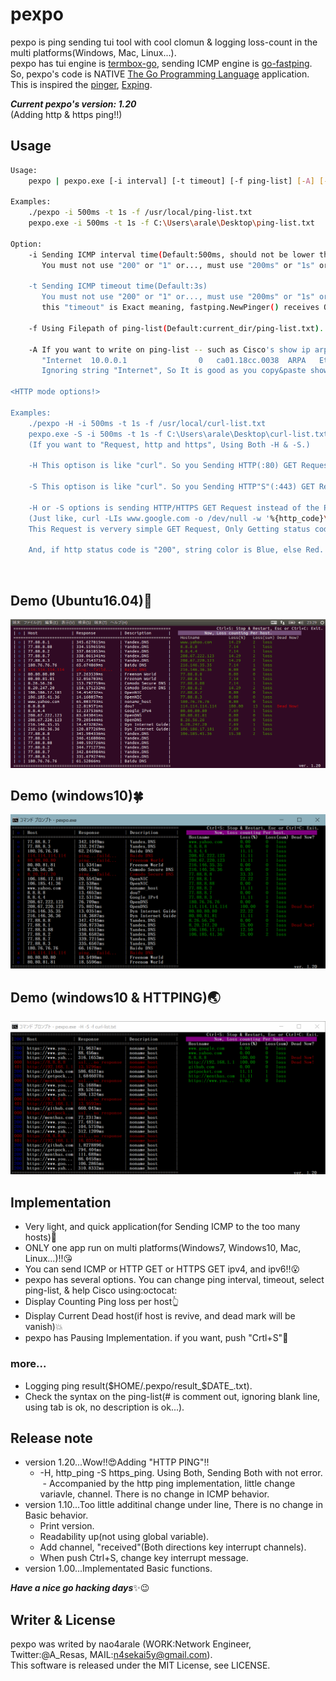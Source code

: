 # pexpo
pexpo is ping sending tui tool with cool clomun & logging loss-count in the multi platforms(Windows, Mac, Linux...).  
pexpo has tui engine is [termbox-go](https://github.com/nsf/termbox-go), sending ICMP engine is [go-fastping](https://github.com/tatsushid/go-fastping).  
So, pexpo's code is NATIVE [The Go Programming Language](http://golang.org) application. 
This is inspired the [pinger](https://github.com/hirose31/pinger), [Exping](http://www.woodybells.com/exping.html).  
  
***Current pexpo's version: 1.20***  
(Adding http & https ping!!)

## Usage
```bash
Usage:
    pexpo | pexpo.exe [-i interval] [-t timeout] [-f ping-list] [-A] [-H] [-S]

Examples:
    ./pexpo -i 500ms -t 1s -f /usr/local/ping-list.txt
    pexpo.exe -i 500ms -t 1s -f C:\Users\arale\Desktop\ping-list.txt

Option:
    -i Sending ICMP interval time(Default:500ms, should not be lower this).
       You must not use "200" or "1" or..., must use "200ms" or "1s" or ... , so use with time's unit.

    -t Sending ICMP timeout time(Default:3s)
       You must not use "200" or "1" or..., must use "200ms" or "1s" or ... , so use with time's unit.
       this "timeout" is Exact meaning, fastping.NewPinger() receives OnRecv struct value interval.

    -f Using Filepath of ping-list(Default:current_dir/ping-list.txt).

    -A If you want to write on ping-list -- such as Cisco's show ip arp -- , 
       "Internet  10.0.0.1                0   ca01.18cc.0038  ARPA   Ethernet2/0",
       Ignoring string "Internet", So It is good as you copy&paste show ip arp line.

<HTTP mode options!>

Examples:
    ./pexpo -H -i 500ms -t 1s -f /usr/local/curl-list.txt
    pexpo.exe -S -i 500ms -t 1s -f C:\Users\arale\Desktop\curl-list.txt
	(If you want to "Request, http and https", Using Both -H & -S.)
	   
	-H This optison is like "curl". So you Sending HTTP(:80) GET Request instead of the PING...!
	   
	-S This optison is like "curl". So you Sending HTTP"S"(:443) GET Request instead of the PING...!
	
	-H or -S options is sending HTTP/HTTPS GET Request instead of the PING.
	(Just like, curl -LIs www.google.com -o /dev/null -w '%{http_code}\n')
	This Request is ververy simple GET Request, Only Getting status code(No header, No form, No getting data.)

	And, if http status code is "200", string color is Blue, else Red.
```
  
## Demo (Ubuntu16.04):penguin:
![result](https://github.com/nao4arale/naoGifRepo/blob/master/pexpo_1.20_linux.gif)

## Demo (windows10):four_leaf_clover:
![result](https://github.com/nao4arale/naoGifRepo/blob/master/pexpo_1.20_win.gif)

## Demo (windows10 & HTTPING):earth_asia:
![result](https://github.com/nao4arale/naoGifRepo/blob/master/pexpo_HS_1.20_win.gif)

## Implementation
- Very light, and quick application(for Sending ICMP to the too many hosts):metal:
- ONLY one app run on multi platforms(Windows7, Windows10, Mac, Linux...)!!:kissing_heart:
- You can send ICMP or HTTP GET or HTTPS GET ipv4, and ipv6!!:open_mouth:
- pexpo has several options. You can change ping interval, timeout, select ping-list, & help Cisco using:octocat:
- Display Counting Ping loss per host:point_up_2:
- Display Current Dead host(if host is revive, and dead mark will be vanish):boom:
- pexpo has Pausing Implementation. if you want, push "Crtl+S":traffic_light:
### more...
- Logging ping result($HOME/.pexpo/result_$DATE_.txt).
- Check the syntax on the ping-list(# is comment out, ignoring blank line, using tab is ok, no description is ok...).
  
## Release note
- version 1.20...Wow!!:heart_eyes:Adding "HTTP PING"!!
  - -H, http_ping -S https_ping. Using Both, Sending Both with not error.
  - Accompanied by the http ping implementation, little change variavle, channel. There is no change in ICMP behavior.
- version 1.10...Too little additinal change under line, There is no change in Basic behavior.
  - Print version.
  - Readability up(not using global variable).
  - Add channel, "received"(Both directions key interrupt channels).
  - When push Ctrl+S, change key interrupt message.
- version 1.00...Implementated Basic functions.
  
***Have a nice go hacking days***:sparkles::wink:
## Writer & License
pexpo was writed by nao4arale (WORK:Network Engineer, Twitter:@A_Resas, MAIL:n4sekai5y@gmail.com).  
This software is released under the MIT License, see LICENSE.
